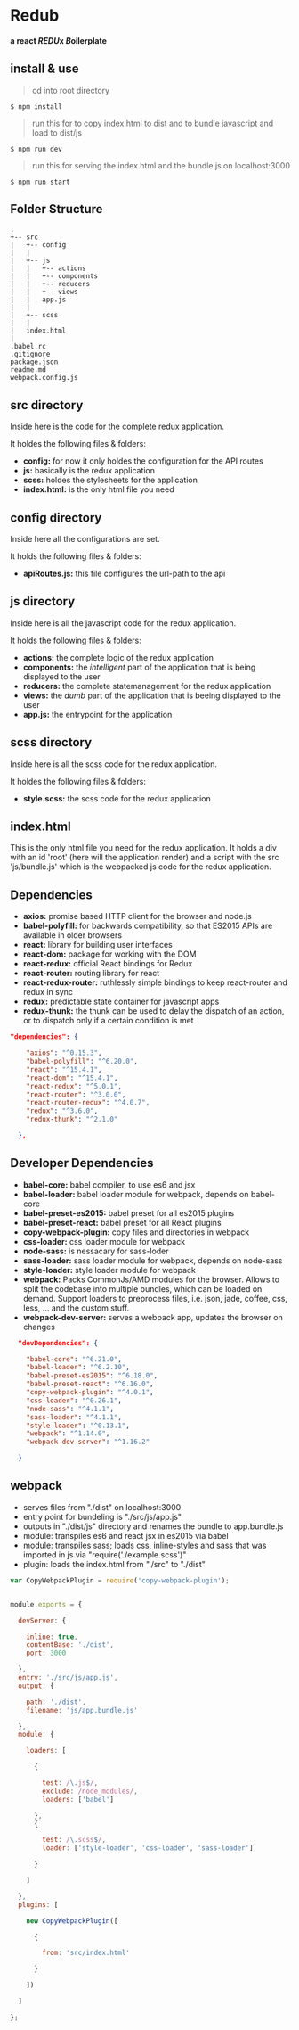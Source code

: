 # Redub
#### a react *REDU*x *B*oilerplate

## install & use
> cd into root directory
```shell
$ npm install
```
> run this for to copy index.html to dist and to bundle javascript and load to dist/js
```shell
$ npm run dev
```
> run this for serving the index.html and the bundle.js on localhost:3000
```shell
$ npm run start
```

## Folder Structure
```
.
+-- src
|   +-- config
|   |
|   +-- js
|   |   +-- actions
|   |   +-- components
|   |   +-- reducers
|   |   +-- views
|   |   app.js
|   |
|   +-- scss
|   |
|   index.html
|
.babel.rc
.gitignore
package.json
readme.md
webpack.config.js

```

## src directory

Inside here is the code for the complete redux application.

It holdes the following files & folders:
* **config:**     for now it only holdes the configuration for the API routes
* **js:**         basically is the redux application
* **scss:**       holdes the stylesheets for the application
* **index.html:** is the only html file you need

## config directory

Inside here all the configurations are set.

It holds the following files & folders:
* **apiRoutes.js:** this file configures the url-path to the api

## js directory

Inside here is all the javascript code for the redux application.

It holds the following files & folders:
* **actions:** the complete logic of the redux application
* **components:** the *intelligent* part of the application that is being displayed to the user
* **reducers:** the complete statemanagement for the redux application
* **views:** the *dumb* part of the application that is beeing displayed to the user
* **app.js:** the entrypoint for the application

## scss directory

Inside here is all the scss code for the redux application.

It holdes the following files & folders:
* **style.scss:** the scss code for the redux application

## index.html

This is the only html file you need for the redux application.
It holds a div with an id 'root' (here will the application render) and a script with the src 'js/bundle.js' which is the webpacked js code for the redux application.


## Dependencies

* **axios:** promise based HTTP client for the browser and node.js
* **babel-polyfill:** for backwards compatibility, so that ES2015 APIs are available in older browsers
* **react:** library for building user interfaces
* **react-dom:** package for working with the DOM
* **react-redux:** official React bindings for Redux
* **react-router:** routing library for react
* **react-redux-router:** ruthlessly simple bindings to keep react-router and redux in sync
* **redux:** predictable state container for javascript apps
* **redux-thunk:** the thunk can be used to delay the dispatch of an action, or to dispatch only if a certain condition is met


```json
"dependencies": {

    "axios": "^0.15.3",
    "babel-polyfill": "^6.20.0",
    "react": "^15.4.1",
    "react-dom": "^15.4.1",
    "react-redux": "^5.0.1",
    "react-router": "^3.0.0",
    "react-router-redux": "^4.0.7",
    "redux": "^3.6.0",
    "redux-thunk": "^2.1.0"

  },
```

## Developer Dependencies

* **babel-core:** babel compiler, to use es6 and jsx
* **babel-loader:** babel loader module for webpack, depends on babel-core
* **babel-preset-es2015:** babel preset for all es2015 plugins
* **babel-preset-react:** babel preset for all React plugins
* **copy-webpack-plugin:** copy files and directories in webpack
* **css-loader:** css loader module for webpack
* **node-sass:** is nessacary for sass-loder
* **sass-loader:** sass loader module for webpack, depends on node-sass
* **style-loader:** style loader module for webpack
* **webpack:** Packs CommonJs/AMD modules for the browser. Allows to split the codebase into multiple bundles, which can be loaded on demand. Support loaders to preprocess files, i.e. json, jade, coffee, css, less, ... and the custom stuff.
* **webpack-dev-server:** serves a webpack app, updates the browser on changes

```json
  "devDependencies": {

    "babel-core": "^6.21.0",
    "babel-loader": "^6.2.10",
    "babel-preset-es2015": "^6.18.0",
    "babel-preset-react": "^6.16.0",
    "copy-webpack-plugin": "^4.0.1",
    "css-loader": "^0.26.1",
    "node-sass": "^4.1.1",
    "sass-loader": "^4.1.1",
    "style-loader": "^0.13.1",
    "webpack": "^1.14.0",
    "webpack-dev-server": "^1.16.2"

  }
```

## webpack

* serves files from "./dist" on localhost:3000
* entry point for bundeling is "./src/js/app.js"
* outputs in "./dist/js" directory and renames the bundle to app.bundle.js
* module: transpiles es6 and react jsx in es2015 via babel
* module: transpiles sass; loads css, inline-styles and sass that was imported in js via "require('./example.scss')"
* plugin: loads the index.html from "./src" to "./dist"

```js
var CopyWebpackPlugin = require('copy-webpack-plugin');


module.exports = {

  devServer: {

    inline: true,
    contentBase: './dist',
    port: 3000

  },
  entry: './src/js/app.js',
  output: {

    path: './dist',
    filename: 'js/app.bundle.js'

  },
  module: {

    loaders: [

      {

        test: /\.js$/,
        exclude: /node_modules/,
        loaders: ['babel']

      },
      {

        test: /\.scss$/,
        loader: ['style-loader', 'css-loader', 'sass-loader']

      }

    ]

  },
  plugins: [

    new CopyWebpackPlugin([

      {

        from: 'src/index.html'

      }

    ])

  ]

};
```